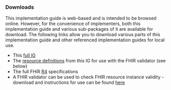 ### Downloads

This implementation guide is web-based and is intended to be browsed online. However, for the convenience of implementers, both this implementation guide and various sub-packages of it are available for download. The following links allow you to download various parts of this implementation guide and other referenced implementation guides for local use.

* This [full IG](full-ig.zip)
* The [resource definitions](definitions.json.zip)  from this IG for use with the FHIR validator (see below)
* The full FHIR [R4]({{site.data.fhir.path}}fhir-spec.zip) specifications
* A FHIR validator can be used to check FHIR resource instance validity - download and instructions for use can be found [here](https://confluence.hl7.org/display/FHIR/Using+the+FHIR+Validator) 

